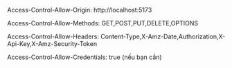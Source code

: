 Access-Control-Allow-Origin: http://localhost:5173

Access-Control-Allow-Methods: GET,POST,PUT,DELETE,OPTIONS

Access-Control-Allow-Headers: Content-Type,X-Amz-Date,Authorization,X-Api-Key,X-Amz-Security-Token

Access-Control-Allow-Credentials: true (nếu bạn cần)